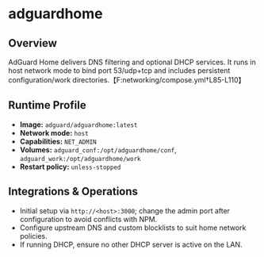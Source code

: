 <!--
title: adguardhome
description:
published: true
date: 2025-10-19T08:57:42Z
tags:
editor: markdown
-->

# adguardhome

## Overview
AdGuard Home delivers DNS filtering and optional DHCP services. It runs in host network mode to bind port 53/udp+tcp and includes persistent configuration/work directories.【F:networking/compose.yml†L85-L110】

## Runtime Profile
- **Image:** `adguard/adguardhome:latest`
- **Network mode:** `host`
- **Capabilities:** `NET_ADMIN`
- **Volumes:** `adguard_conf:/opt/adguardhome/conf`, `adguard_work:/opt/adguardhome/work`
- **Restart policy:** `unless-stopped`

## Integrations & Operations
- Initial setup via `http://<host>:3000`; change the admin port after configuration to avoid conflicts with NPM.
- Configure upstream DNS and custom blocklists to suit home network policies.
- If running DHCP, ensure no other DHCP server is active on the LAN.
